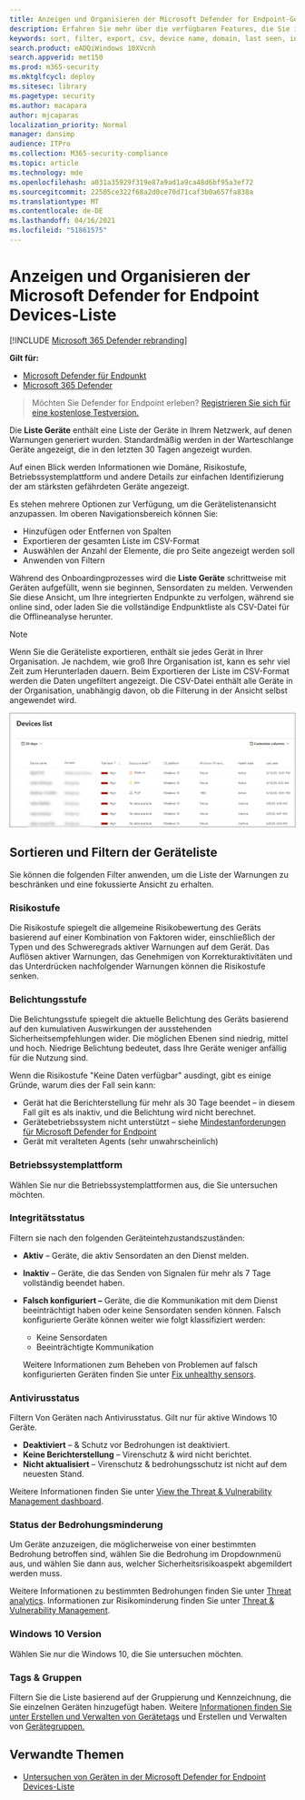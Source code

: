 ```yaml
---
title: Anzeigen und Organisieren der Microsoft Defender for Endpoint-Geräteliste
description: Erfahren Sie mehr über die verfügbaren Features, die Sie in der Liste Geräte verwenden können, z. B. Sortieren, Filtern und Exportieren der Liste, um Untersuchungen zu verbessern.
keywords: sort, filter, export, csv, device name, domain, last seen, internal IP, health state, active alerts, active malware detections, threat category, review alerts, network, connection, malware, type, password stealer, ransomware, exploit, threat, general malware, unwanted software
search.product: eADQiWindows 10XVcnh
search.appverid: met150
ms.prod: m365-security
ms.mktglfcycl: deploy
ms.sitesec: library
ms.pagetype: security
ms.author: macapara
author: mjcaparas
localization_priority: Normal
manager: dansimp
audience: ITPro
ms.collection: M365-security-compliance
ms.topic: article
ms.technology: mde
ms.openlocfilehash: a031a35929f319e87a9ad1a9ca48d6bf95a3ef72
ms.sourcegitcommit: 22505ce322f68a2d0ce70d71caf3b0a657fa838a
ms.translationtype: MT
ms.contentlocale: de-DE
ms.lasthandoff: 04/16/2021
ms.locfileid: "51861575"
---
```

# <a name="view-and-organize-the-microsoft-defender-for-endpoint-devices-list"></a>Anzeigen und Organisieren der Microsoft Defender for Endpoint Devices-Liste

[!INCLUDE [Microsoft 365 Defender rebranding](../../includes/microsoft-defender.md)]


**Gilt für:**
- [Microsoft Defender für Endpunkt](https://go.microsoft.com/fwlink/p/?linkid=2154037)
- [Microsoft 365 Defender](https://go.microsoft.com/fwlink/?linkid=2118804)

> Möchten Sie Defender for Endpoint erleben? [Registrieren Sie sich für eine kostenlose Testversion.](https://www.microsoft.com/microsoft-365/windows/microsoft-defender-atp?ocid=docs-wdatp-machinesview-abovefoldlink)


Die **Liste Geräte** enthält eine Liste der Geräte in Ihrem Netzwerk, auf denen Warnungen generiert wurden. Standardmäßig werden in der Warteschlange Geräte angezeigt, die in den letzten 30 Tagen angezeigt wurden.  

Auf einen Blick werden Informationen wie Domäne, Risikostufe, Betriebssystemplattform und andere Details zur einfachen Identifizierung der am stärksten gefährdeten Geräte angezeigt.

Es stehen mehrere Optionen zur Verfügung, um die Gerätelistenansicht anzupassen. Im oberen Navigationsbereich können Sie:

- Hinzufügen oder Entfernen von Spalten
- Exportieren der gesamten Liste im CSV-Format
- Auswählen der Anzahl der Elemente, die pro Seite angezeigt werden soll
- Anwenden von Filtern

Während des Onboardingprozesses wird die **Liste Geräte** schrittweise mit Geräten aufgefüllt, wenn sie beginnen, Sensordaten zu melden. Verwenden Sie diese Ansicht, um Ihre integrierten Endpunkte zu verfolgen, während sie online sind, oder laden Sie die vollständige Endpunktliste als CSV-Datei für die Offlineanalyse herunter.

>[!NOTE]
> Wenn Sie die Geräteliste exportieren, enthält sie jedes Gerät in Ihrer Organisation. Je nachdem, wie groß Ihre Organisation ist, kann es sehr viel Zeit zum Herunterladen dauern. Beim Exportieren der Liste im CSV-Format werden die Daten ungefiltert angezeigt. Die CSV-Datei enthält alle Geräte in der Organisation, unabhängig davon, ob die Filterung in der Ansicht selbst angewendet wird.

![Abbildung der Geräteliste mit Liste der Geräte](images/device-list.png)

## <a name="sort-and-filter-the-device-list"></a>Sortieren und Filtern der Geräteliste

Sie können die folgenden Filter anwenden, um die Liste der Warnungen zu beschränken und eine fokussierte Ansicht zu erhalten.

### <a name="risk-level"></a>Risikostufe

Die Risikostufe spiegelt die allgemeine Risikobewertung des Geräts basierend auf einer Kombination von Faktoren wider, einschließlich der Typen und des Schweregrads aktiver Warnungen auf dem Gerät. Das Auflösen aktiver Warnungen, das Genehmigen von Korrekturaktivitäten und das Unterdrücken nachfolgender Warnungen können die Risikostufe senken.

### <a name="exposure-level"></a>Belichtungsstufe

Die Belichtungsstufe spiegelt die aktuelle Belichtung des Geräts basierend auf den kumulativen Auswirkungen der ausstehenden Sicherheitsempfehlungen wider. Die möglichen Ebenen sind niedrig, mittel und hoch. Niedrige Belichtung bedeutet, dass Ihre Geräte weniger anfällig für die Nutzung sind.

Wenn die Risikostufe "Keine Daten verfügbar" ausdingt, gibt es einige Gründe, warum dies der Fall sein kann:

- Gerät hat die Berichterstellung für mehr als 30 Tage beendet – in diesem Fall gilt es als inaktiv, und die Belichtung wird nicht berechnet.
- Gerätebetriebssystem nicht unterstützt – siehe [Mindestanforderungen für Microsoft Defender for Endpoint](minimum-requirements.md)
- Gerät mit veralteten Agents (sehr unwahrscheinlich)

### <a name="os-platform"></a>Betriebssystemplattform

Wählen Sie nur die Betriebssystemplattformen aus, die Sie untersuchen möchten.

### <a name="health-state"></a>Integritätsstatus

Filtern sie nach den folgenden Geräteintehzustandszuständen:

- **Aktiv** – Geräte, die aktiv Sensordaten an den Dienst melden.
- **Inaktiv** – Geräte, die das Senden von Signalen für mehr als 7 Tage vollständig beendet haben.
- **Falsch konfiguriert –** Geräte, die die Kommunikation mit dem Dienst beeinträchtigt haben oder keine Sensordaten senden können. Falsch konfigurierte Geräte können weiter wie folgt klassifiziert werden:
  - Keine Sensordaten
  - Beeinträchtigte Kommunikation

  Weitere Informationen zum Beheben von Problemen auf falsch konfigurierten Geräten finden Sie unter [Fix unhealthy sensors](fix-unhealthy-sensors.md).

### <a name="antivirus-status"></a>Antivirusstatus

Filtern Von Geräten nach Antivirusstatus. Gilt nur für aktive Windows 10 Geräte.

- **Deaktiviert** – & Schutz vor Bedrohungen ist deaktiviert.
- **Keine Berichterstellung** – Virenschutz & wird nicht berichtet.
- **Nicht aktualisiert** – Virenschutz & bedrohungsschutz ist nicht auf dem neuesten Stand.

Weitere Informationen finden Sie unter [View the Threat & Vulnerability Management dashboard](tvm-dashboard-insights.md).

### <a name="threat-mitigation-status"></a>Status der Bedrohungsminderung

Um Geräte anzuzeigen, die möglicherweise von einer bestimmten Bedrohung betroffen sind, wählen Sie die Bedrohung im Dropdownmenü aus, und wählen Sie dann aus, welcher Sicherheitsrisikoaspekt abgemildert werden muss.

Weitere Informationen zu bestimmten Bedrohungen finden Sie unter [Threat analytics](threat-analytics.md). Informationen zur Risikominderung finden Sie unter [Threat & Vulnerability Management](next-gen-threat-and-vuln-mgt.md).

### <a name="windows-10-version"></a>Windows 10 Version

Wählen Sie nur die Windows 10, die Sie untersuchen möchten.

### <a name="tags--groups"></a>Tags & Gruppen

Filtern Sie die Liste basierend auf der Gruppierung und Kennzeichnung, die Sie einzelnen Geräten hinzugefügt haben. Weitere [Informationen finden Sie unter Erstellen und Verwalten von Gerätetags](machine-tags.md) und Erstellen und Verwalten von [Gerätegruppen.](machine-groups.md)

## <a name="related-topics"></a>Verwandte Themen

- [Untersuchen von Geräten in der Microsoft Defender for Endpoint Devices-Liste](investigate-machines.md)
